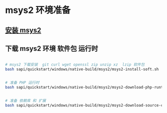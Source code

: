 # msys2 环境准备

## [安装 msys2 ](install-msys2.md)

## 下载 msys2 环境 软件包 运行时



```bash

# msys2 下载安装  git curl wget openssl zip unzip xz  lzip 软件包
bash sapi/quickstart/windows/native-build/msys2/msys2-install-soft.sh


# 准备 PHP 运行时
bash sapi/quickstart/windows/native-build/msys2/msys2-download-php-runtime.sh


# 准备 依赖库 和 扩展
bash sapi/quickstart/windows/native-build/msys2/msys2-download-source-code.sh



```
